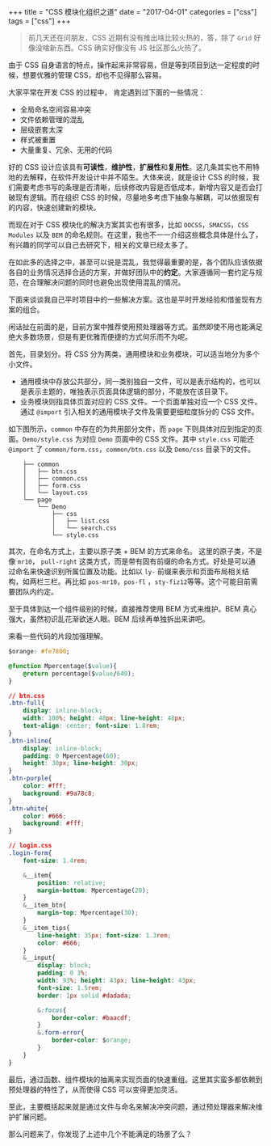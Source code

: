 +++
title = "CSS 模块化组织之道"
date = "2017-04-01"
categories = ["css"]
tags = ["css"]
+++

> 前几天还在问朋友，CSS 近期有没有推出啥比较火热的，答，除了 `Grid` 好像没啥新东西。CSS 确实好像没有 JS 社区那么火热了。

由于 CSS 自身语言的特点，操作起来非常容易，但是等到项目到达一定程度的时候，想要优雅的管理 CSS，却也不见得那么容易。

大家平常在开发 CSS 的过程中， 肯定遇到过下面的一些情况：

* 全局命名空间容易冲突
* 文件依赖管理的混乱
* 层级嵌套太深
* 样式被重置
* 大量重复、冗余、无用的代码

好的 CSS 设计应该具有**可读性**，**维护性**，**扩展性**和**复用性**。这几条其实也不用特地的去解释，在软件开发设计中并不陌生。大体来说，就是设计 CSS 的时候，我们需要考虑书写的条理是否清晰，后续修改内容是否低成本，新增内容又是否会打破现有逻辑。而在组织 CSS 的时候，尽量地多考虑下抽象与解耦，可以依据现有的内容，快速创建新的模块。

而现在对于 CSS 模块化的解决方案其实也有很多，比如 `OOCSS`，`SMACSS`，`CSS Modules` 以及 `BEM` 的命名规则。在这里，我也不一一介绍这些概念具体是什么了，有兴趣的同学可以自己去研究下，相关的文章已经太多了。

在如此多的选择之中，甚至可以说是混乱，我觉得最重要的是，各个团队应该依据各自的业务情况选择合适的方案，并做好团队中的**约定**。大家遵循同一套约定与规范，在合理解决问题的同时也避免出现使用混乱的情况。

下面来谈谈我自己平时项目中的一些解决方案。这也是平时开发经验和借鉴现有方案的组合。

闲话扯在前面的是，目前方案中推荐使用预处理器等方式。虽然即使不用也能满足绝大多数场景，但是有更优雅而便捷的方式何乐而不为呢。

首先，目录划分。将 CSS 分为两类，通用模块和业务模块，可以适当地分为多个小文件。

* 通用模块中存放公共部分，同一类别独自一文件，可以是表示结构的，也可以是表示主题的，唯独表示页面具体逻辑的部分，不能放在该目录下。
* 业务模块则指具体页面对应的 CSS 文件。一个页面单独对应一个 CSS 文件。通过 `@import` 引入相关的通用模块子文件及需要更细粒度拆分的 CSS 文件。

如下图所示，`common` 中存在的为共用部分文件，而 `page` 下则具体对应到指定的页面。`Demo/style.css` 为对应 `Demo` 页面中的 CSS 文件。其中 `style.css` 可能还 `@import` 了 `common/form.css`，`common/btn.css` 以及 `Demo/css` 目录下的文件。

        ├── common
        │   ├── btn.css
        │   ├── common.css
        │   ├── form.css
        │   └── layout.css
        └── page
            └── Demo
                ├── css
                │   ├── list.css
                │   └── search.css
                └── style.css

其次，在命名方式上，主要以原子类 + BEM 的方式来命名。
这里的原子类，不是像 `mr10`， `pull-right` 这类方式，而是带有固有前缀的命名方式。好处是可以通过命名来快速识别所属位置及功能。比如以 `ly-` 前缀来表示和页面布局相关结构，如两栏三栏。再比如 `pos-mr10`，`pos-fl` ，`sty-fiz12`等等。这个可能目前需要团队内约定。

至于具体到达一个组件级别的时候，直接推荐使用 BEM 方式来维护。BEM 真心强大，虽然初识乱花渐欲迷人眼。BEM 后续再单独拆出来讲吧。

来看一些代码的片段加强理解。

```css
$orange: #fe7800;

@function Mpercentage($value){
    @return percentage($value/640);
}

// btn.css
.btn-full{
    display: inline-block;
    width: 100%; height: 48px; line-height: 48px;
    text-align: center; font-size: 1.8rem;
}
.btn-inline{
    display: inline-block;
    padding: 0 Mpercentage(60);
    height: 30px; line-height: 30px;
}
.btn-purple{
    color: #fff;
    background: #9a78c8;
}
.btn-white{
    color: #666;
    background: #fff;
}

// login.css
.login-form{
    font-size: 1.4rem;

    &__item{
        position: relative;
        margin-bottom: Mpercentage(20);
    }
    &__item_btn{
        margin-top: Mpercentage(30);
    }
    &__item_tips{
        line-height: 35px; font-size: 1.3rem;
        color: #666;
    }
    &__input{
        display: block;
        padding: 0 3%;
        width: 93%; height: 43px; line-height: 43px;
        font-size: 1.5rem;
        border: 1px solid #dadada;

        &:focus{
            border-color: #baacdf;
        }
        &.form-error{
            border-color: $orange;
        }
    }
}
```

最后，通过函数、组件模块的抽离来实现页面的快速重组。这里其实蛮多都依赖到预处理器的特性了，从而使得 CSS 可以变得更加灵活。

至此，主要概括起来就是通过文件与命名来解决冲突问题，通过预处理器来解决维护扩展问题。

那么问题来了，你发现了上述中几个不能满足的场景了么？


